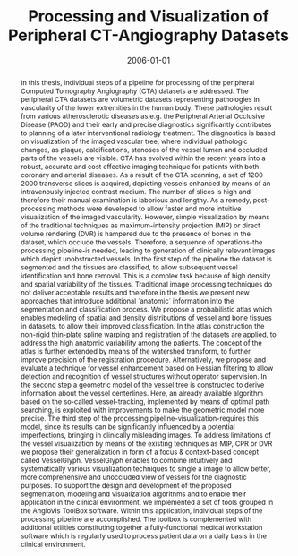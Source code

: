 ---
abstract: In this thesis, individual steps of a pipeline for processing of the peripheral
  Computed Tomography Angiography (CTA) datasets are addressed. The peripheral CTA
  datasets are volumetric datasets representing pathologies in vascularity of the
  lower extremities in the human body. These pathologies result from various atherosclerotic
  diseases as e.g. the Peripheral Arterial Occlusive Disease (PAOD) and their early
  and precise diagnostics significantly contributes to planning of a later interventional
  radiology treatment.  The diagnostics is based on visualization of the imaged vascular
  tree, where individual pathologic changes, as plaque, calcifications, stenoses of
  the vessel lumen and occluded parts of the vessels are visible. CTA has evolved
  within the recent years into a robust, accurate and cost effective imaging technique
  for patients with both coronary and arterial diseases. As a result of the CTA scanning,
  a set of 1200-2000 transverse slices is acquired, depicting vessels enhanced by
  means of an intravenously injected contrast medium. The number of slices is high
  and therefore their manual examination is laborious and lengthy. As a remedy, post-processing
  methods were developed to allow faster and more intuitive visualization of the imaged
  vascularity. However, simple visualization by means of the traditional techniques
  as maximum-intensity projection (MIP) or direct volume rendering (DVR) is hampered
  due to the presence of bones in the dataset, which occlude the vessels. Therefore,
  a sequence of operations-the processing pipeline-is needed, leading to generation
  of clinically relevant images which depict unobstructed vessels.  In the first step
  of the pipeline the dataset is segmented and the tissues are classified, to allow
  subsequent vessel identification and bone removal. This is a complex task because
  of high density and spatial variability of the tissues. Traditional image processing
  techniques do not deliver acceptable results and therefore in the thesis we present
  new approaches that introduce additional ´anatomic´ information into the segmentation
  and classification process. We propose a probabilistic atlas which enables modeling
  of spatial and density distributions of vessel and bone tissues in datasets, to
  allow their improved classification. In the atlas construction the non-rigid thin-plate
  spline warping and registration of the datasets are applied, to address the high
  anatomic variability among the patients. The concept of the atlas is further extended
  by means of the watershed transform, to further improve precision of the registration
  procedure. Alternatively, we propose and evaluate a technique for vessel enhancement
  based on Hessian filtering to allow detection and recognition of vessel structures
  without operator supervision.  In the second step a geometric model of the vessel
  tree is constructed to derive information about the vessel centerlines. Here, an
  already available algorithm based on the so-called vessel-tracking, implemented
  by means of optimal path searching, is exploited with improvements to make the geometric
  model more precise.  The third step of the processing pipeline-visualization-requires
  this model, since its results can be significantly influenced by a potential imperfections,
  bringing in clinically misleading images. To address limitations of the vessel visualization
  by means of the existing techniques as MIP, CPR or DVR we propose their generalization
  in form of a focus & context-based concept called VesselGlyph. VesselGlyph enables
  to combine intuitively and systematically various visualization techniques to single
  a image to allow better, more comprehensive and unoccluded view of vessels for the
  diagnostic purposes.  To support the design and development of the proposed segmentation,
  modeling and visualization algorithms and to enable their application in the clinical
  environment, we implemented a set of tools grouped in the AngioVis ToolBox software.
  Within this application, individual steps of the processing pipeline are accomplished.
  The toolbox is complemented with additional utilities constituting together a fully-functional
  medical workstation software which is regularly used to process patient data on
  a daily basis in the clinical environment.
authors:
- Matus Straka
date: '2006-01-01'
featured: false
links:
- name: Publik
  url: https://publik.tuwien.ac.at/showentry.php?ID=140331&lang=2
publication_types:
- '7'
publishDate: '2006-01-01'
title: Processing and Visualization of Peripheral CT-Angiography Datasets
url_pdf: http://www.cg.tuwien.ac.at/research/publications/2006/straka-phd-thesis/
---